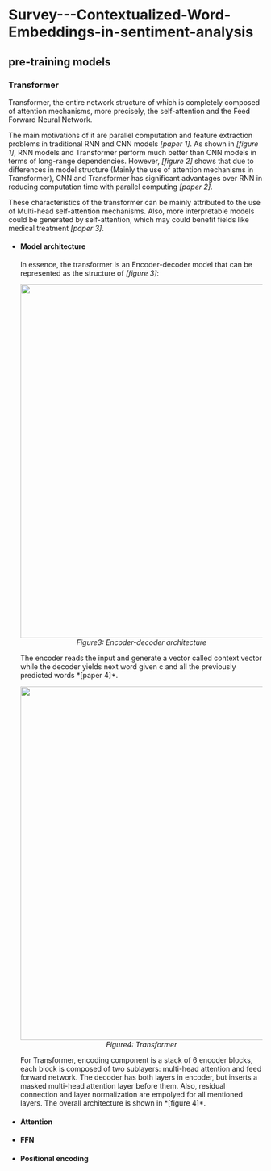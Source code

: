 # Survey---Contextualized-Word-Embeddings-in-sentiment-analysis

## pre-training models
### Transformer
Transformer, the entire network structure of which is completely composed of attention mechanisms, more precisely, the self-attention and the Feed Forward Neural Network.

The main motivations of it are parallel computation and feature extraction problems in traditional RNN and CNN models *[paper 1]*. As shown in *[figure 1]*, RNN models and Transformer perform much better than CNN models in terms of long-range dependencies. However, *[figure 2]* shows that due to differences in model structure (Mainly the use of attention mechanisms in Transformer), CNN and Transformer has significant advantages over RNN in reducing computation time with parallel computing *[paper 2]*.

These characteristics of the transformer can be mainly attributed to the use of Multi-head self-attention mechanisms. Also, more interpretable models could be generated by self-attention, which may could benefit fields like medical treatment *[paper 3]*.

- #### Model architecture
   In essence, the transformer is an Encoder-decoder model that can be represented as the structure of *[figure 3]*:
   <p align="center">
   <img src="https://cdn-images-1.medium.com/max/1600/1*Ismhi-muID5ooWf3ZIQFFg.png" width="700">
   <br><i>Figure3: Encoder-decoder architecture</i>
   </p>
   The encoder reads the input and generate a vector called context vector while the decoder yields next word given c and all the previously predicted words *[paper 4]*. 
   <p align="center">
   <img src="https://cdn-images-1.medium.com/max/1600/1*BHzGVskWGS_3jEcYYi6miQ.png" width="700">
   <br><i>Figure4: Transformer</i>
   </p>
    For Transformer, encoding component is a stack of 6 encoder blocks, each block is composed of two sublayers:  multi-head attention and feed forward network. The decoder has both layers in encoder, but inserts a masked multi-head attention layer before them. Also, residual connection and layer normalization are empolyed for all mentioned layers. The overall architecture is shown in *[figure 4]*.

 - #### Attention
 - #### FFN
 - #### Positional encoding
